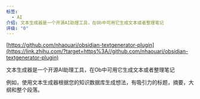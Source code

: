 ```yaml
---
标签:
  - AI
介绍: 文本生成器是一个开源AI助理工具，在Ob中可用它生成文本或者整理笔记
评级: "0"
---
```

[https://github.com/nhaouari/obsidian-textgenerator-plugin](https://link.zhihu.com/?target=https%3A//github.com/nhaouari/obsidian-textgenerator-plugin)

文本生成器是一个开源AI助理工具，在Ob中可用它生成文本或者整理笔记

例如，使用文本生成器根据您的知识数据库生成想法，有吸引力的标题，摘要，大纲和整个段落。